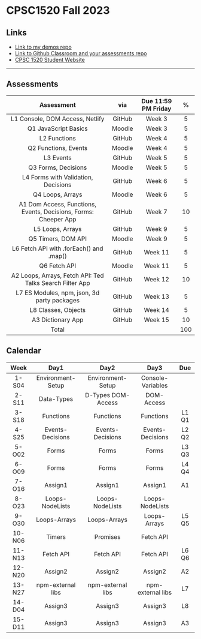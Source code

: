 # CPSC1520 Fall 2023

## Links

- [Link to my demos repo](https://github.com/RobbinLawJavaScript/javascript-demos.git)
- [Link to Github Classroom and your assessments repo](#)
- [CPSC 1520 Student Website](https://cpsc-1520.github.io/cpsc1520/)

---

## Assessments

|Assessment|via|Due 11:59 PM Friday|%|
|:-:|:-:|:-:|:-:|
|L1 Console, DOM Access, Netlify|GitHub|Week 3|5
|Q1 JavaScript Basics|Moodle|Week 3|5
|L2 Functions|GitHub|Week 4|5
|Q2 Functions, Events|Moodle|Week 4|5
|L3 Events|GitHub|Week 5|5
|Q3 Forms, Decisions|Moodle|Week 5|5
|L4 Forms with Validation, Decisions|GitHub|Week 6|5
|Q4 Loops, Arrays|Moodle|Week 6|5
|A1 Dom Access, Functions, Events, Decisions, Forms: Cheeper App|GitHub|Week 7|10
|L5 Loops, Arrays|GitHub|Week 9|5
|Q5 Timers, DOM API|Moodle|Week 9|5
|L6 Fetch API with .forEach() and .map()|GitHub|Week 11|5
|Q6 Fetch API|Moodle|Week 11|5
|A2 Loops, Arrays, Fetch API: Ted Talks Search Filter App|GitHub|Week 12|10
|L7 ES Modules, npm, json, 3d party packages|GitHub|Week 13|5
|L8 Classes, Objects|GitHub|Week 14|5
|A3 Dictionary App|GitHub|Week 15|10
|Total|||100|

## Calendar

|Week|Day1|Day2|Day3|Due|
|:-:|:-:|:-:|:-:|:-:|
|1-S04|Environment-Setup|Environment-Setup|Console-Variables|
|2-S11|Data-Types|D-Types DOM-Access|DOM-Access||
|3-S18|Functions|Functions|Functions|L1 Q1|
|4-S25|Events-Decisions|Events-Decisions|Events-Decisions|L2 Q2|
|5-O02|Forms|Forms|Forms|L3 Q3|
|6-O09|Forms|Forms|Forms|L4 Q4|
|7-O16|Assign1|Assign1|Assign1|A1|
|8-O23|Loops-NodeLists|Loops-NodeLists|Loops-NodeLists|
|9-O30|Loops-Arrays|Loops-Arrays|Loops-Arrays|L5 Q5|
|10-N06|Timers|Promises|Fetch API||
|11-N13|Fetch API|Fetch API|Fetch API|L6 Q6|
|12-N20|Assign2|Assign2|Assign2|A2|
|13-N27|npm-external libs|npm-external libs|npm-external libs|L7|
|14-D04|Assign3|Assign3|Assign3|L8|
|15-D11|Assign3|Assign3|Assign3|A3|
